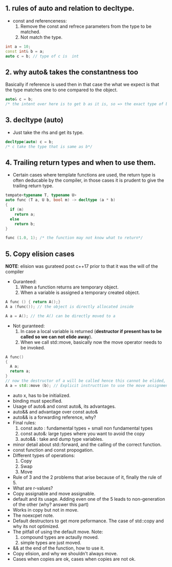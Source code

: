 ## 1. rules of auto and relation to decltype.
  - const and referenceness:
    1. Remove the const and refrece parameters from the type to be matched.
    2. Not match the type.
```cpp
int a = 10;
const int& b = a;
auto c = b; // type of c is  int
```

## 2. why auto& takes the constantness too
Basically if reference is used then in that case the what we expect is that the type matches one to one compared to the object.
```cpp
auto& c = b;
/* the intent over here is to get b as it is, so => the exact type of b should be taken along with the constantness */
```

## 3. decltype (auto)
- Just take the rhs and get its type.
```cpp
decltype(auto) c = b;
/* c take the type that is same as b*/
```

## 4. Trailing return types and when to use them.
- Certain cases where template functions are used, the return type is often deducable by the compiler, in those cases it is prudent to give the trailing return type.
```cpp
tempate<typename T, typename U>
auto func (T a, U b, bool m) -> decltype (a * b)
{
  if (m)
    return a;
  else
    return b;
}

func (1.0, 1); /* the function may not know what to return*/
```

## 5. Copy elision cases
**NOTE**: elision was gurateed post c++17 prior to that it was the will of the compiler
- Guranteed:
  1. When a function returns are temporary object.
  2. When a variable is assigned a temporary created object.
```cpp
A func () { return A();}
A a (func()); // the object is directly allocated inside

A a = A(); // the A() can be directly moved to a
```
- Not guranteed:
  1. In case a local variable is returned (**destructor if present has to be called so we can not elide away**).
  2. When we call std::move, basically now the move operator needs to be invoked.
```cpp
A func()
{
  A a;
  return a;
}
// now the destructor of a will be called hence this cannot be elided, a temporry object wille created w
A a = std::move (b); // Explicit instructtion to use the move assignment operator
```

- auto x, has to be initialized.
- binding must specified.
- Usage of auto& and const auto&, its advantages.
- auto&& and advantage over const auto&
- auto&& is a forwarding reference, why?
- Final rules:
  1. const auto : fundamental types + small non fundamental types
  2. const auto&: large types where you want to avoid the copy
  3. auto&& : take and dump type variables.
- minor detail about std::forward, and the calling of the correct function.
- const function and const propogation.
- Different types of operations:
  1. Copy
  2. Swap
  3. Move
- Rule of 3 and the 2 problems that arise because of it, finally the rule of 5.
- What are r-values?
- Copy assignable and move assignable.
- default and its usage. Adding even one of the 5 leads to non-generation of the other (why? answer this part)
- Works in copy but not in move.
- The noexcpet note.
- Default destructors to get more peformance. The case of std::copy and why its not optimized.
- The pitfall of using the default move. Note:
  1. compound types are actaully moved.
  2. simple types are just moved.
- && at the end of the function, how to use it.
- Copy elision, and why we shouldn't always move.
- Cases when copies are ok, cases when copies are not ok.
